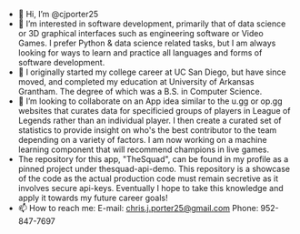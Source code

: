 - 👋 Hi, I’m @cjporter25
- 👀 I’m interested in software development, primarily that of data science or 3D graphical interfaces such as engineering software or Video Games. I prefer Python & data science related tasks, but I am always looking for ways to learn and practice all languages and forms of software development.
- 🌱 I originally started my college career at UC San Diego, but have since moved, and completed my education at University of Arkansas Grantham. The degree of which was a B.S. in Computer Science.
- 💞️ I’m looking to collaborate on an App idea similar to the u.gg or op.gg websites that curates data for specificied groups of players in League of Legends rather than an individual player. I then create a curated set of statistics to provide insight on who's the best contributor to the team depending on a variety of factors. I am now working on a machine learning component that will recommend champions in live games.
- The repository for this app, "TheSquad", can be found in my profile as a pinned project under thesquad-api-demo. This repository is a showcase of the code as the actual production code must remain secretive as it involves secure api-keys. Eventually I hope to take this knowledge and apply it towards my future career goals!
- 📫 How to reach me:
      E-mail: chris.j.porter25@gmail.com
      Phone: 952-847-7697

<!---
cjporter25/cjporter25 is a ✨ special ✨ repository because its `README.md` (this file) appears on your GitHub profile.
You can click the Preview link to take a look at your changes.
--->
